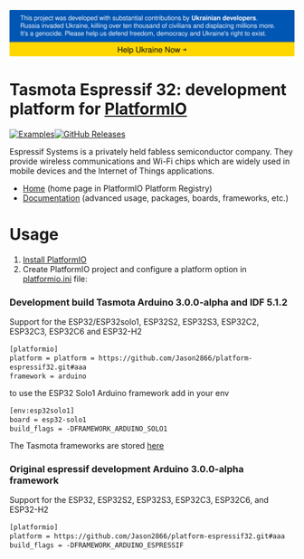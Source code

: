 [![Build_special_firmware](https://raw.githubusercontent.com/vshymanskyy/StandWithUkraine/main/banner-direct.svg)](https://github.com/vshymanskyy/StandWithUkraine/blob/main/docs/README.md)


# Tasmota Espressif 32: development platform for [PlatformIO](http://platformio.org)

[![Examples](https://github.com/Jason2866/platform-espressif32/actions/workflows/examples.yml/badge.svg)](https://github.com/Jason2866/platform-espressif32/actions/workflows/examples.yml)[![GitHub Releases](https://img.shields.io/github/downloads/tasmota/platform-espressif32/total?label=downloads)](https://github.com/tasmota/platform-espressif32/releases/latest)

Espressif Systems is a privately held fabless semiconductor company. They provide wireless communications and Wi-Fi chips which are widely used in mobile devices and the Internet of Things applications.

* [Home](http://platformio.org/platforms/espressif32) (home page in PlatformIO Platform Registry)
* [Documentation](http://docs.platformio.org/page/platforms/espressif32.html) (advanced usage, packages, boards, frameworks, etc.)

# Usage

1. [Install PlatformIO](http://platformio.org)
2. Create PlatformIO project and configure a platform option in [platformio.ini](http://docs.platformio.org/page/projectconf.html) file:

### Development build Tasmota Arduino 3.0.0-alpha and IDF 5.1.2
Support for the ESP32/ESP32solo1, ESP32S2, ESP32S3, ESP32C2, ESP32C3, ESP32C6 and ESP32-H2
```                  
[platformio]
platform = platform = https://github.com/Jason2866/platform-espressif32.git#aaa
framework = arduino
```
to use the ESP32 Solo1 Arduino framework add in your env
```
[env:esp32solo1]
board = esp32-solo1
build_flags = -DFRAMEWORK_ARDUINO_SOLO1
```
The Tasmota frameworks are stored [here](https://github.com/tasmota/arduino-esp32/releases)


### Original espressif development Arduino 3.0.0-alpha framework
Support for the ESP32, ESP32S2, ESP32S3, ESP32C3, ESP32C6, and ESP32-H2
```
[platformio]
platform = https://github.com/Jason2866/platform-espressif32.git#aaa
build_flags = -DFRAMEWORK_ARDUINO_ESPRESSIF
```
